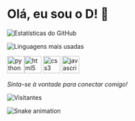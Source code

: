# Olá, eu sou o D! 👋



![Estatísticas do GitHub](https://github-readme-stats.vercel.app/api?username=DevADOBAN&show_icons=true&theme=radical)


![Linguagens mais usadas](https://github-readme-stats.vercel.app/api/top-langs/?username=DevADOBAN&layout=compact&langs_count=8&theme=radical)

<img src="https://cdn.jsdelivr.net/gh/devicons/devicon/icons/python/python-original.svg" height="40" alt="python"/><img src="https://cdn.jsdelivr.net/gh/devicons/devicon/icons/html5/html5-original.svg" height="40" alt="html5"/>
<img src="https://cdn.jsdelivr.net/gh/devicons/devicon/icons/css3/css3-original.svg" height="40" alt="css3"/>
<img src="https://cdn.jsdelivr.net/gh/devicons/devicon/icons/javascript/javascript-original.svg" height="40" alt="javascript"/>

_Sinta-se à vontade para conectar comigo!_

![Visitantes](https://komarev.com/ghpvc/?username=DevADOBAN)


![Snake animation](https://github.com/DevADOBAN/DevADOBAN/blob/output/github-contribution-grid-snake.svg)
